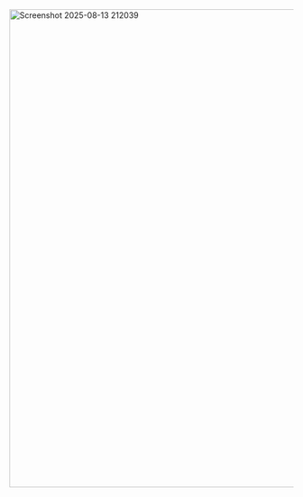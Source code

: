 <img width="1749" height="848" alt="Screenshot 2025-08-13 212039" src="https://github.com/user-attachments/assets/4c249653-1c7f-4ffd-bea9-18bc1de44f15" />

